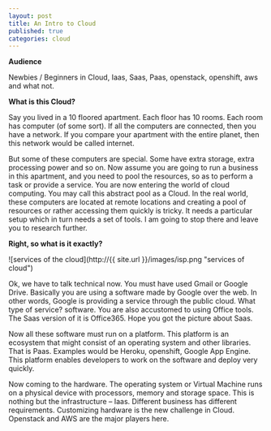 ```yaml
---
layout: post
title: An Intro to Cloud
published: true
categories: cloud
---
```


**Audience**

Newbies / Beginners in Cloud, Iaas, Saas, Paas, openstack, openshift, aws and what not.

**What is this Cloud?**

Say you lived in a 10 floored apartment. Each floor has 10 rooms. Each room has computer (of some sort). If all the computers are connected, then you have a network. If you compare your apartment with the entire planet, then this network would be called internet.

But some of these computers are special. Some have extra storage, extra processing power and so on. Now assume you are going to run a business in this apartment, and you need to pool the resources, so as to perform a task or provide a service. You are now entering the world of cloud computing. You may call this abstract pool as a Cloud. In the real world, these computers are located at remote locations and creating a pool of resources or rather accessing them quickly is tricky. It needs a particular setup which in turn needs a set of tools. I am going to stop there  and leave you to research further.

**Right, so what is it exactly?**

![services of the cloud](http://{{ site.url }}/images/isp.png "services of cloud")

Ok, we have to talk technical now. You must have used Gmail or Google Drive. Basically you are using a software made by Google over the web. In other words, Google is providing a service through the public cloud. What type of service? software. You are also accustomed to using Office tools. The Saas version of it is Office365. Hope you got the picture about Saas.

Now all these software must run on a platform. This platform is an ecosystem that might consist of an operating system and other libraries. That is Paas. Examples would be Heroku, openshift, Google App Engine. This platform enables developers to work on the software and deploy very quickly.

Now coming to the hardware. The operating system or Virtual Machine runs on a physical device with processors, memory and storage space. This is nothing but the infrastructure – Iaas. Different business has different requirements. Customizing hardware is the new challenge in Cloud. Openstack and AWS are the major players here.

